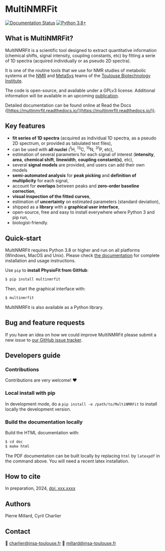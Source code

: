 # MultiNMRFit

[![Documentation Status](https://readthedocs.org/projects/multinmrfit/badge/?version=latest)](http://multinmrfit.readthedocs.io/?badge=latest)
[![Python 3.8+](https://img.shields.io/badge/python-3.8-blue.svg)](https://www.python.org/downloads/release/python-380/)

## What is MultiNMRFit?

MultiNMRFit is a scientific tool designed to extract quantitative information (chemical shifts, signal intensity, coupling constants, etc) by fitting a serie of 1D spectra (acquired individually or as pseudo 2D spectra).

It is one of the routine tools that we use for NMR studies of metabolic systems at the [NMR](https://www.toulouse-biotechnology-institute.fr/en/poles/equipe-rmn-2/) and [MetaSys](https://www.toulouse-biotechnology-institute.fr/en/poles/equipe-metasys/) teams of the [Toulouse Biotechnology Institute](http://www.toulouse-biotechnology-institute.fr/en/).

The code is open-source, and available under a GPLv3 license. Additional information will be available in an upcoming [publication](https://doi.org/xxx.xxx).

Detailed documentation can be found online at Read the Docs ([https://multinmrfit.readthedocs.io/](https://multinmrfit.readthedocs.io/)).

## Key features

* **fit series of 1D spectra** (acquired as individual 1D spectra, as a pseudo 2D spectrum, or provided as tabulated text files),
* can be used with **all nuclei** (<sup>1</sup>H, <sup>13</sup>C, <sup>15</sup>N, <sup>31</sup>P, etc),
* estimation of several parameters for each signal of interest (**intensity**, **area**, **chemical shift**, **linewidth**, **coupling constant(s)**, etc),
* several **signal models** are provided, and users can add their own models
* **semi-automated analysis** for **peak picking** and **definition of multiplicity** for each signal,
* account for **overlaps** between peaks and **zero-order baseline correction**,
* **visual inspection of the fitted curves**,
* estimation of **uncertainty** on estimated parameters (standard deviation),
* shipped as a **library** with a **graphical user interface**,
* open-source, free and easy to install everywhere where Python 3 and pip run,
* biologist-friendly.

## Quick-start

MultiNMRFit requires Python 3.8 or higher and run on all platforms (Windows, MacOS and Unix).
Please check [the documentation](https://multinmrfit.readthedocs.io/en/latest/quickstart.html) for complete
installation and usage instructions.

Use `pip` to **install PhysioFit from GitHub**:

```bash
$ pip install multinmrfit
```

Then, start the graphical interface with:

```bash
$ multinmrfit
```

MultiNMRFit is also available as a Python library.

## Bug and feature requests

If you have an idea on how we could improve MultiNMRFit please submit a new *issue*
to [our GitHub issue tracker](https://github.com/NMRTeamTBI/MultiNMRFit/issues).

## Developers guide
### Contributions

Contributions are very welcome! :heart:

### Local install with pip

In development mode, do a `pip install -e /path/to/MultiNMRFit` to install
locally the development version.

### Build the documentation locally

Build the HTML documentation with:

```bash
$ cd doc
$ make html
```

The PDF documentation can be built locally by replacing `html` by `latexpdf`
in the command above. You will need a recent latex installation.

## How to cite

In preparation, 2024, [doi: xxx.xxxx](https://doi.org/xxx.xxxx)

## Authors

Pierre Millard, Cyril Charlier

## Contact

:email: charlier@insa-toulouse.fr
:email: millard@insa-toulouse.fr

